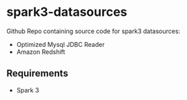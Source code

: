 

# spark3-datasources
Github Repo containing source code for spark3 datasources:

 - Optimized Mysql JDBC Reader
 - Amazon Redshift

## Requirements  
 - Spark 3
 